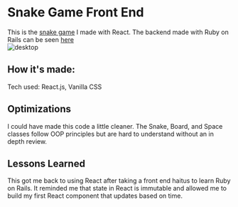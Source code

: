 # Snake Game Front End
This is the [snake game](https://chrismenke45.github.io/snake_client) I made with React. The backend made with Ruby on Rails can be seen [here](https://github.com/chrismenke45/snake_api)
<br />
![desktop](https://user-images.githubusercontent.com/86500980/225159423-fd4f71a1-8d75-46f8-be7d-9648ca46222b.png)
## How it's made:
Tech used: React.js, Vanilla CSS
## Optimizations
I could have made this code a little cleaner. The Snake, Board, and Space classes follow OOP principles but are hard to understand without an in depth review.
## Lessons Learned
This got me back to using React after taking a front end haitus to learn Ruby on Rails. It reminded me that state in React is immutable and allowed me to build my first React component that updates based on time.
